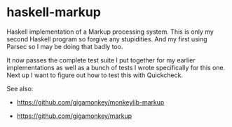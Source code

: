 haskell-markup
==============

Haskell implementation of a Markup processing system. This is only my
second Haskell program so forgive any stupidities.  And my first using
Parsec so I may be doing that badly too.

It now passes the complete test suite I put together for my earlier
implementations as well as a bunch of tests I wrote specifically for
this one. Next up I want to figure out how to test this with
Quickcheck.

See also:

* https://github.com/gigamonkey/monkeylib-markup

* https://github.com/gigamonkey/markup
